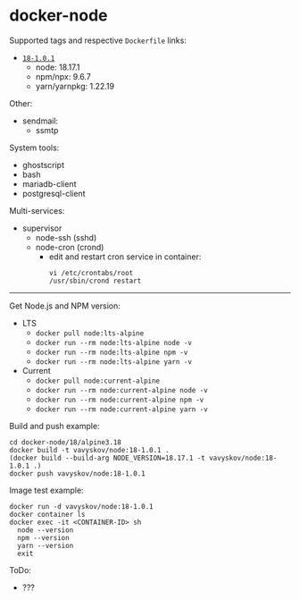 # docker-node

Supported tags and respective `Dockerfile` links:
- [`18-1.0.1`](https://github.com/vavyskov/docker-node/tree/master/18/alpine3.18)
  - node: 18.17.1
  - npm/npx: 9.6.7
  - yarn/yarnpkg: 1.22.19

Other:
- sendmail:
  - ssmtp

System tools:
- ghostscript
- bash
- mariadb-client
- postgresql-client

Multi-services:
- supervisor
  - node-ssh (sshd)
  - node-cron (crond)
    - edit and restart cron service in container:
      ```
      vi /etc/crontabs/root
      /usr/sbin/crond restart
      ```

---

Get Node.js and NPM version:
- LTS
  - `docker pull node:lts-alpine`
  - `docker run --rm node:lts-alpine node -v`
  - `docker run --rm node:lts-alpine npm -v`
  - `docker run --rm node:lts-alpine yarn -v`
- Current
  - `docker pull node:current-alpine`
  - `docker run --rm node:current-alpine node -v`
  - `docker run --rm node:current-alpine npm -v`
  - `docker run --rm node:current-alpine yarn -v`

Build and push example:
```
cd docker-node/18/alpine3.18
docker build -t vavyskov/node:18-1.0.1 .
(docker build --build-arg NODE_VERSION=18.17.1 -t vavyskov/node:18-1.0.1 .)
docker push vavyskov/node:18-1.0.1
```

Image test example:
```
docker run -d vavyskov/node:18-1.0.1
docker container ls
docker exec -it <CONTAINER-ID> sh
  node --version
  npm --version
  yarn --version
  exit
```

ToDo:
- ???
